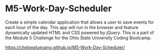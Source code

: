 # M5-Work-Day-Scheduler
Create a simple calendar application that allows a user to save events for each hour of the day. This app will run in the browser and feature dynamically updated HTML and CSS powered by jQuery. This is a part of the Module 5 Challenge for the Ohio State University Coding Bootcamp.

 https://chelsealuevano.github.io/M5-Work-Day-Scheduler/
